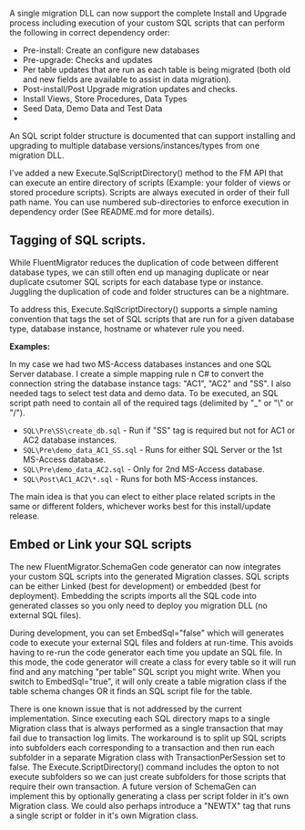 A single migration DLL can now support the complete Install and Upgrade process including execution of your custom SQL scripts that can perform the following in correct dependency order: 

- Pre-install: Create an configure new databases
- Pre-upgrade: Checks and updates
- Per table updates that are run as each table is being migrated (both old and new fields are available to assist in data migration).
- Post-install/Post Upgrade migration updates and checks.
- Install Views, Store Procedures, Data Types
- Seed Data, Demo Data and Test Data
- 
An SQL script folder structure is documented that can support installing and upgrading to multiple database versions/instances/types from one migration DLL.

I've added a new Execute.SqlScriptDirectory() method to the FM API that can execute an entire directory of scripts (Example: your folder of views or stored procedure scripts).  Scripts are always executed in order of their full path name. You can use numbered sub-directories to enforce execution in dependency order (See README.md for more details). 

Tagging of SQL scripts.
-----------------------

While FluentMigrator reduces the duplication of code between different database types, we can still often end up managing duplicate or near duplicate csutomer SQL scripts for each database type or instance. Juggling the duplication of code and folder structures can be a nightmare. 

To address this, Execute.SqlScriptDirectory()  supports a simple naming convention that tags the set of SQL scripts that are run for a given database type, database instance, hostname or whatever rule you need. 

**Examples:**

In my case we had two MS-Access databases instances and one SQL Server database.  I create a simple mapping rule n C# to convert the connection string the database instance tags: "AC1", "AC2" and "SS".  I also needed tags to select test data and demo data. To be executed, an SQL script path need to contain all of the required tags (delimited by "_" or "\\" or "/").


- ```SQL\Pre\SS\create_db.sql```     - Run if "SS" tag is required but not for AC1 or AC2 database instances.
- ```SQL\Pre\demo_data_AC1_SS.sql``` - Runs for either SQL Server or the 1st MS-Access database.
- ```SQL\Pre\demo_data_AC2.sql```    - Only for 2nd MS-Access database.
- ```SQL\Post\AC1_AC2\*.sql```       - Runs for both MS-Access instances.

The main idea is that you can elect to either place related scripts in the same or different folders, whichever works best for this install/update release. 

Embed or Link your SQL scripts
------------------------------

The new FluentMigrator.SchemaGen code generator can now integrates your custom SQL scripts into the generated Migration classes. SQL scripts can be either Linked (best for development) or embedded (best for deployment). Embedding the scripts imports all the SQL code into generated classes so you only need to deploy you migration DLL  (no external SQL files).  

During development, you can set EmbedSql="false" which will generates code to execute your external SQL files and folders at run-time. This avoids having to re-run the code generator each time you update an SQL file. In this mode, the code generator will create a class for every table so it will run find and any matching "per table" SQL script you might write. When you switch to EmbedSql="true", it will only create a table migration class if the table schema changes OR it finds an SQL script file for the table.

There is one known issue that is not addressed by the current implementation.  Since executing each SQL directory maps to a single Migration class that is always performed as a single transaction that may fail due to transaction log limits. The workaround is to split up SQL scripts into subfolders each corresponding to a transaction and then run each subfolder in a separate Migration class with TransactionPerSession set to false. The Execute.ScriptDirectory() command includes the opton to not execute subfolders so we can just create subfolders for those scripts that require their own transaction. A future version of SchemaGen can implement this by optionally generating a class per script folder in it's own Migration class.  We could also perhaps introduce a "NEWTX" tag that runs a single script or folder in it's own Migration class.